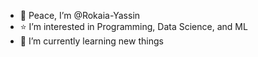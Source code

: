 - 👋 Peace, I’m @Rokaia-Yassin
- ⭐ I’m interested in Programming, Data Science, and ML
- 🌱 I’m currently learning new things
